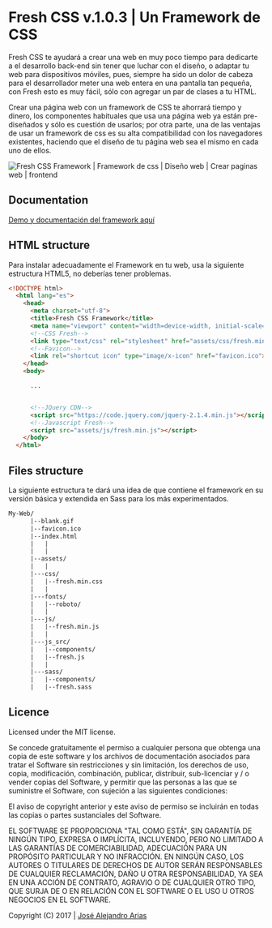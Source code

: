 # Fresh CSS v.1.0.3 | Un Framework de CSS

Fresh CSS te ayudará a crear una web en muy poco tiempo para dedicarte a el desarrollo back-end sin tener que luchar con el diseño, o adaptar tu web para dispositivos móviles, pues, siempre ha sido un dolor de cabeza para el desarrollador meter una web entera en una pantalla tan pequeña, con Fresh esto es muy fácil, sólo con agregar un par de clases a tu HTML.

Crear una página web con un framework de CSS te ahorrará tiempo y dinero, los componentes habituales que usa una página web ya están pre-diseñados y sólo es cuestión de usarlos; por otra parte, una de las ventajas de usar un framework de css es su alta compatibilidad con los navegadores existentes, haciendo que el diseño de tu página web sea el mismo en cada uno de ellos.

![Fresh CSS Framework | Framework de css | Diseño web | Crear paginas web | frontend](https://firebasestorage.googleapis.com/v0/b/freshcss-18a89.appspot.com/o/logo_facebook-d239da5414f41.png?alt=media&token=56ee89aa-223e-4ad7-83f2-3ecb37aace4a)

## Documentation

[Demo y documentación del framework aquí](https://cssfresh.com)

## HTML structure

Para instalar adecuadamente el Framework en tu web, usa la siguiente estructura HTML5, no deberías tener problemas.

```html
<!DOCTYPE html>
  <html lang="es">
    <head>
      <meta charset="utf-8">
      <title>Fresh CSS Framework</title>
      <meta name="viewport" content="width=device-width, initial-scale=1.0">
      <!--CSS Fresh-->
      <link type="text/css" rel="stylesheet" href="assets/css/fresh.min.css" media="screen, projection">
      <!--Favicon-->
      <link rel="shortcut icon" type="image/x-icon" href="favicon.ico">
    </head>
    <body>

      ...


      <!--JQuery CDN-->
      <script src="https://code.jquery.com/jquery-2.1.4.min.js"></script>
      <!--Javascript Fresh-->
      <script src="assets/js/fresh.min.js"></script>
    </body>
  </html>
```

## Files structure

La siguiente estructura te dará una idea de que contiene el framework en su versión básica y extendida en Sass para los más experimentados.

```html
My-Web/
      |--blank.gif
      |--favicon.ico
      |--index.html
      |   |
      |   |
      |--assets/
      |   |
      |---css/
      |   |--fresh.min.css
      |   |
      |---fonts/
      |   |--roboto/
      |   |
      |---js/
      |   |--fresh.min.js
      |   |
      |---js_src/
      |   |--components/
      |   |--fresh.js
      |   |
      |---sass/
      |   |--components/
      |   |--fresh.sass
```


## Licence
Licensed under the MIT license.

Se concede gratuitamente el permiso a cualquier persona que obtenga una copia de este software y los archivos de documentación asociados para tratar el Software sin restricciones y sin limitación, los derechos de uso, copia, modificación, combinación, publicar, distribuir, sub-licenciar y / o vender copias del Software, y permitir que las personas a las que se suministre el Software, con sujeción a las siguientes condiciones:

El aviso de copyright anterior y este aviso de permiso se incluirán en todas las copias o partes sustanciales del Software.

EL SOFTWARE SE PROPORCIONA "TAL COMO ESTÁ", SIN GARANTÍA DE NINGÚN TIPO, EXPRESA O IMPLÍCITA, INCLUYENDO, PERO NO LIMITADO A LAS GARANTÍAS DE COMERCIABILIDAD, ADECUACIÓN PARA UN PROPÓSITO PARTICULAR Y NO INFRACCIÓN. EN NINGÚN CASO, LOS AUTORES O TITULARES DE DERECHOS DE AUTOR SERÁN RESPONSABLES DE CUALQUIER RECLAMACIÓN, DAÑO U OTRA RESPONSABILIDAD, YA SEA EN UNA ACCIÓN DE CONTRATO, AGRAVIO O DE CUALQUIER OTRO TIPO, QUE SURJA DE O EN RELACIÓN CON EL SOFTWARE O EL USO U OTROS NEGOCIOS EN EL SOFTWARE.

Copyright (C) 2017 | [José Alejandro Arias](https://www.facebook.com/AriasPlus21)
